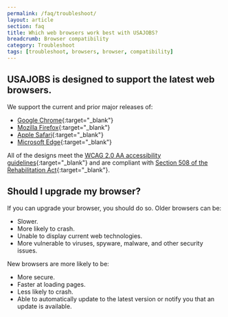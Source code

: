 ```yaml
---
permalink: /faq/troubleshoot/
layout: article
section: faq
title: Which web browsers work best with USAJOBS?
breadcrumb: Browser compatibility
category: Troubleshoot
tags: [troubleshoot, browsers, browser, compatibility]
---
```


<h2 class="usajobs-help-center__lead">
  USAJOBS is designed to support the latest web browsers.
</h2>

We support the current and prior major releases of:

* [Google Chrome](https://www.google.com/chrome/){:target="_blank"}
* [Mozilla Firefox](http://www.mozilla.org/firefox/){:target="_blank"}
* [Apple Safari](http://www.apple.com/safari/){:target="_blank"}
* [Microsoft Edge](https://www.microsoft.com/en-us/windows/microsoft-edge){:target="_blank"}

All of the designs meet the [WCAG 2.0 AA accessibility guidelines](http://www.w3.org/TR/WCAG20/){:target="_blank"} and are compliant with [Section 508 of the Rehabilitation Act](http://www.section508.gov/){:target="_blank"}.

## Should I upgrade my browser?

If you can upgrade your browser, you should do so. Older browsers can be:

* Slower.
* More likely to crash.
* Unable to display current web technologies.
* More vulnerable to viruses, spyware, malware, and other security issues.

New browsers are more likely to be:

* More secure.
* Faster at loading pages.
* Less likely to crash.
* Able to automatically update to the latest version or notify you that an update is available.
